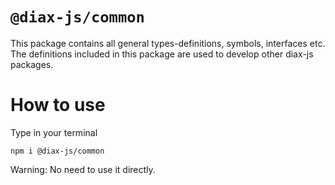 # `@diax-js/common`

This package contains all general types-definitions, symbols, interfaces etc. The definitions included in this package are used to develop other diax-js packages. 

# How to use

Type in your terminal

`npm i @diax-js/common`

Warning: No need to use it directly.
